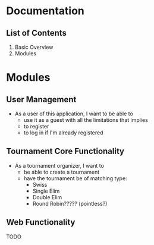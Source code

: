 # Documentation
## List of Contents
1. Basic Overview
2. Modules

# Modules

## User Management

- As a user of this application, I want to be able to
    - use it as a guest with all the limitations that implies
    - to register
    - to log in if I'm already registered
    
## Tournament Core Functionality

- As a tournament organizer, I want to 
    - be able to create a tournament
    - have the tournament be of matching type:
        - Swiss
        - Single Elim
        - Double Elim
        - Round Robin????? (pointless?)

## Web Functionality

TODO